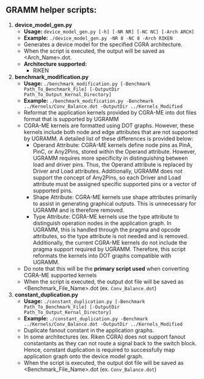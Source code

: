 ## GRAMM helper scripts:

1. **device_model_gen.py**
    - **Usage:** `device_model_gen.py [-h] [-NR NR] [-NC NC] [-Arch ARCH]`
    - **Example:** `./device_model_gen.py -NR 8 -NC 8 -Arch RIKEN`
    - Generates a device model for the specified CGRA architecture.
    - When the script is executed, the output will be saved as <Arch_Name>_<NR>_<NC>.dot.
    - **Architecture supported:**
        - RIKEN
2. **benchmark_modification.py**
    - **Usage:** `./benchmark_modification.py [-Benchmark Path_To_Benchmark_File] [-OutputDir Path_To_Output_Kernal_Directory]`
    - **Example:** `./benchmark_modification.py -Benchmark ../Kernels/Conv_Balance.dot -OutputDir ../Kernels_Modified`
    - Reformat the application kernels provided by CGRA-ME into dot files format that is supported by UGRAMM
    - CGRA-ME kernels are formatted using DOT graphs. However, these kernels include both node and edge attributes that are not supported by UGRAMM. A detailed list of these differences is provided below:
        - Operand Attribute: CGRA-ME kernels define node pins as PinA, PinC, or Any2Pins, stored within the Operand attribute. However, UGRAMM requires more specificity in distinguishing between load and driver pins. Thus, the Operand attribute is replaced by Driver and Load attributes. Additionally, UGRAMM does not support the concept of Any2Pins, so each Driver and Load attribute must be assigned specific supported pins or a vector of supported pins.
        - Shape Attribute: CGRA-ME kernels use shape attributes primarily to assist in generating graphical outputs. This is unnecessary for UGRAMM and is therefore removed.
        - Type Attribute: CGRA-ME kernels use the type attribute to distinguish operation nodes in the application graph. In UGRAMM, this is handled through the pragma and opcode attributes, so the type attribute is not needed and is removed.
    Additionally, the current CGRA-ME kernels do not include the pragma support required by UGRAMM. Therefore, this script reformats the kernels into DOT graphs compatible with UGRAMM.
    - Do note that this will be the **primary script used** when converting CGRA-ME supported kernels
    - When the script is executed, the output dot file will be saved as <Benchmark_File_Name>.dot (ex. `Conv_Balance.dot`)
3. **constant_duplication.py**
    - **Usage:** `./constant_duplication.py [-Benchmark Path_To_Benchmark_File] [-OutputDir  Path_To_Output_Kernal_Directory]`
    - **Example:** `./constant_duplication.py -Benchmark ../Kernels/Conv_Balance.dot -OutputDir ../Kernels_Modified`
    - Duplicate fanout constant in the application graphs. 
    - In some architectures (ex. Riken CGRA) does not support fanout constantants as they can not route a signal back to the switch block. Hence, constant duplication is required to successfully map application graph onto the device model graph.
    - When the script is executed, the output dot file will be saved as <Benchmark_File_Name>.dot (ex. `Conv_Balance.dot`)
